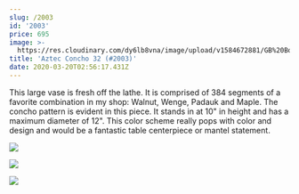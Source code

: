 ```yaml
---
slug: /2003
id: '2003'
price: 695
image: >-
  https://res.cloudinary.com/dy6lb8vna/image/upload/v1584672881/GB%20Bowlworks%20Gallery/2003a.jpg
title: 'Aztec Concho 32 (#2003)'
date: 2020-03-20T02:56:17.431Z
---
```

This large vase is fresh off the lathe.  It is comprised of 384 segments of a favorite combination in my shop: Walnut, Wenge, Padauk and Maple.  The concho pattern is evident in this piece.  It stands in at 10" in height and has a maximum diameter of 12".  This color scheme really pops with color and design and would be a fantastic table centerpiece or mantel statement.

![](https://res.cloudinary.com/dy6lb8vna/image/upload/v1584673279/GB%20Bowlworks%20Gallery/2003b.jpg)

![](https://res.cloudinary.com/dy6lb8vna/image/upload/v1584673313/GB%20Bowlworks%20Gallery/IMG_7383.jpg)

![](https://res.cloudinary.com/dy6lb8vna/image/upload/v1584673344/GB%20Bowlworks%20Gallery/IMG_7394.jpg)
